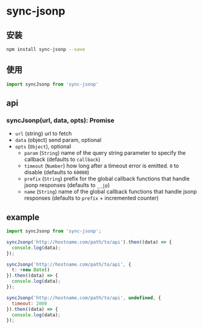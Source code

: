 # sync-jsonp

## 安装
```bash
npm install sync-jsonp --save
```
## 使用
```javascript
import syncJsonp from 'sync-jsonp'
```

## api
### syncJsonp(url, data, opts): Promise
- `url` (string) url to fetch
- `data` (object) send param, optional
- `opts` (`Object`), optional
  - `param` (`String`) name of the query string parameter to specify
    the callback (defaults to `callback`)
  - `timeout` (`Number`) how long after a timeout error is emitted. `0` to
    disable (defaults to `60000`)
  - `prefix` (`String`) prefix for the global callback functions that
    handle jsonp responses (defaults to `__jp`)
  - `name` (`String`) name of the global callback functions that
    handle jsonp responses (defaults to `prefix` + incremented counter)

## example
```javascript
import syncJsonp from 'sync-jsonp';

syncJsonp('http://hostname.com/path/to/api').then((data) => {
  console.log(data);
});

syncJsonp('http://hostname.com/path/to/api', {
  t: +new Date()
}).then((data) => {
  console.log(data);
});

syncJsonp('http://hostname.com/path/to/api', undefined, {
  timeout: 2000
}).then((data) => {
  console.log(data);
});
```


